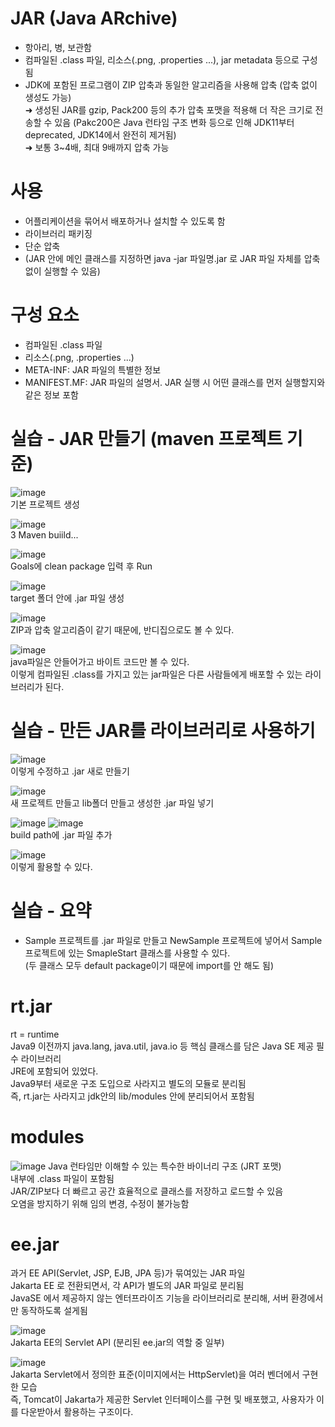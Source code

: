 # JAR (Java ARchive)
- 항아리, 병, 보관함
- 컴파일된 .class 파일, 리소스(.png, .properties ...), jar metadata 등으로 구성됨
- JDK에 포함된 프로그램이 ZIP 압축과 동일한 알고리즘을 사용해 압축 (압축 없이 생성도 가능)  
  ➜ 생성된 JAR를 gzip, Pack200 등의 추가 압축 포맷을 적용해 더 작은 크기로 전송할 수 있음 (Pakc200은 Java 런타임 구조 변화 등으로 인해 JDK11부터 deprecated, JDK14에서 완전히 제거됨)  
  ➜ 보통 3~4배, 최대 9배까지 압축 가능

# 사용
- 어플리케이션을 묶어서 배포하거나 설치할 수 있도록 함
- 라이브러리 패키징
- 단순 압축
- (JAR 안에 메인 클래스를 지정하면 java -jar 파일명.jar 로 JAR 파일 자체를 압축 없이 실행할 수 있음)

# 구성 요소
- 컴파일된 .class 파일
- 리소스(.png, .properties ...)
- META-INF: JAR 파일의 특별한 정보
- MANIFEST.MF: JAR 파일의 설명서. JAR 실행 시 어떤 클래스를 먼저 실행할지와 같은 정보 포함

# 실습 - JAR 만들기 (maven 프로젝트 기준)
![image](https://github.com/user-attachments/assets/6dab5350-47e9-4e6b-a8d7-0cae7f45b947)  
기본 프로젝트 생성    

![image](https://github.com/user-attachments/assets/c2b0bc31-6ee9-43f1-a7fe-0a35f78b05c7)  
3 Maven buiild...    

![image](https://github.com/user-attachments/assets/dd86018a-4529-42c6-adce-cf3855a45374)  
Goals에 clean package 입력 후 Run  


![image](https://github.com/user-attachments/assets/e3ef0e61-369a-49cc-aa63-094b2ff9ca20)  
target 폴더 안에 .jar 파일 생성    


![image](https://github.com/user-attachments/assets/30463829-7699-4a1b-84dc-b603e6dd916b)  
ZIP과 압축 알고리즘이 같기 때문에, 반디집으로도 볼 수 있다.    


![image](https://github.com/user-attachments/assets/81e0511c-3359-423b-bb6c-fbe82b78bb1c)  
java파일은 안들어가고 바이트 코드만 볼 수 있다.  
이렇게 컴파일된 .class를 가지고 있는 jar파일은 다른 사람들에게 배포할 수 있는 라이브러리가 된다.


# 실습 - 만든 JAR를 라이브러리로 사용하기
![image](https://github.com/user-attachments/assets/4e86a70e-9ab3-4c8e-a4e9-4723ee41c34b)  
이렇게 수정하고 .jar 새로 만들기


![image](https://github.com/user-attachments/assets/90787f7c-5b2e-489e-9213-0d4bf01de670)  
새 프로젝트 만들고 lib폴더 만들고 생성한 .jar 파일 넣기    


![image](https://github.com/user-attachments/assets/8fcf0789-fc63-4f4a-afb4-b96c0f748b41)  ![image](https://github.com/user-attachments/assets/93cb11bf-705f-48d2-a2fb-c30812508a1b)  
build path에 .jar 파일 추가


![image](https://github.com/user-attachments/assets/bbdb1eae-dbdb-405e-aaba-7da086180640)  
이렇게 활용할 수 있다.  


# 실습 - 요약
- Sample 프로젝트를 .jar 파일로 만들고 NewSample 프로젝트에 넣어서 Sample 프로젝트에 있는 SmapleStart 클래스를 사용할 수 있다.  
(두 클래스 모두 default package이기 때문에 import를 안 해도 됨)


# rt.jar
rt = runtime  
Java9 이전까지 java.lang, java.util, java.io 등 핵심 클래스를 담은 Java SE 제공 필수 라이브러리  
JRE에 포함되어 있었다.  
Java9부터 새로운 구조 도입으로 사라지고 별도의 모듈로 분리됨  
즉, rt.jar는 사라지고 jdk안의 lib/modules 안에 분리되어서 포함됨  
# modules

![image](https://github.com/user-attachments/assets/71fb4d4b-451f-46fc-966a-2a1f179ca04e)
Java 런타임만 이해할 수 있는 특수한 바이너리 구조 (JRT 포맷)  
내부에 .class 파일이 포함됨  
JAR/ZIP보다 더 빠르고 공간 효율적으로 클래스를 저장하고 로드할 수 있음  
오염을 방지하기 위해 임의 변경, 수정이 불가능함  
# ee.jar
과거 EE API(Servlet, JSP, EJB, JPA 등)가 묶여있는 JAR 파일  
Jakarta EE 로 전환되면서, 각 API가 별도의 JAR 파일로 분리됨  
JavaSE 에서 제공하지 않는 엔터프라이즈 기능을 라이브러리로 분리해, 서버 환경에서만 동작하도록 설게됨  

![image](https://github.com/user-attachments/assets/cf75c5d5-6e15-4bec-90bf-4443ca793d8a)  
Jakarta EE의 Servlet API (분리된 ee.jar의 역할 중 일부)  

![image](https://github.com/user-attachments/assets/99cd1fbf-1d77-4cf7-a680-19ddf845d164)  
Jakarta Servlet에서 정의한 표준(이미지에서는 HttpServlet)을 여러 벤더에서 구현한 모습  
즉, Tomcat이 Jakarta가 제공한 Servlet 인터페이스를 구현 및 배포했고, 사용자가 이를 다운받아서 활용하는 구조이다.

